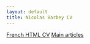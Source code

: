 ```yaml
---
layout: default
title: Nicolas Barbey CV
---
```


[French HTML CV](/cv.html)
[Main articles](http://arxiv.org/find/all/1/au:+barbey/0/1/0/all/0/1)
